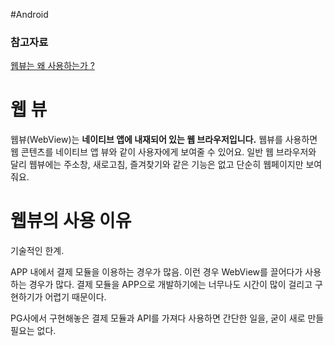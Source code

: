 #Android

### 참고자료
[웹뷰는 왜 사용하는가 ? ](https://docs.tosspayments.com/common/glossary/webview)


# 웹 뷰 

웹뷰(WebView)는 **네이티브 앱에 내재되어 있는 웹 브라우저입니다.** 웹뷰를 사용하면 웹 콘텐츠를 네이티브 앱 뷰와 같이 사용자에게 보여줄 수 있어요. 일반 웹 브라우저와 달리 웹뷰에는 주소창, 새로고침, 즐겨찾기와 같은 기능은 없고 단순히 웹페이지만 보여줘요.
# 웹뷰의 사용 이유

기술적인 한계. 

APP 내에서 결제 모듈을 이용하는 경우가 많음. 이런 경우 WebView를 끌어다가 사용하는 경우가 많다. 결제 모듈을 APP으로 개발하기에는 너무나도 시간이 많이 걸리고 구현하기가 어렵기 때문이다. 

PG사에서 구현해놓은 결제 모듈과 API를 가져다 사용하면 간단한 일을, 굳이 새로 만들 필요는 없다. 